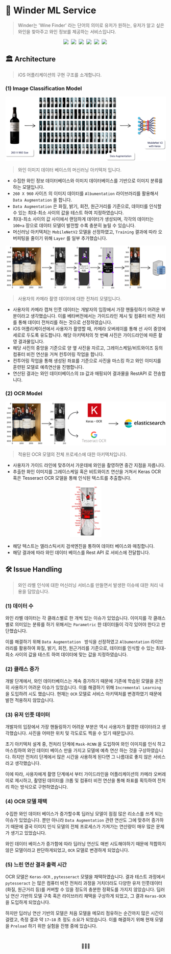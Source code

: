 # 🍷 Winder ML Service

> Winder는 'Wine Finder' 라는 단어의 의미로 유저가 원하는, 유저가 알고 싶은 와인을 찾아주고 와인 정보를 제공하는 서비스입니다.

<p align="center">
  <img src="https://img.shields.io/badge/-42Seoul-000000?logo=42&logoColor=white&style=flat&logoWidth=20"/></a>&nbsp
<img src="https://img.shields.io/badge/-Python_3-3776AB?logo=Python&logoColor=white&style=flat&logoWidth=20"/></a>&nbsp
<img src="https://img.shields.io/badge/-Tensorflow_2-FF6F00?logo=TensorFlow&logoColor=white&style=flat&logoWidth=20"/></a>&nbsp
<img src="https://img.shields.io/badge/-Keras-D00000?logo=Keras&logoColor=white&style=flat&logoWidth=20"/></a>&nbsp
<img src="https://img.shields.io/badge/-Albumentaion-E10915?logo=Academia&logoColor=white&style=flat&logoWidth=20"/></a>&nbsp
<img src="https://img.shields.io/badge/-Open_CV-5C3EE8?logo=OpenCV&logoColor=white&style=flat&logoWidth=20"/></a>&nbsp
</p>

## 🏛 Architecture

> iOS 어플리케이션의 구현 구조를 소개합니다.

### (1) Image Classification Model

<p align='center'><img src="https://github.com/LAP-WINDER/LAP-WINDER-ML/blob/main/Resources/ml_preprocess.png" style="zoom:50%;" /></p>

> 와인 이미지 데이터 베이스의 머신러닝 아키텍처 입니다.

- 수집한 와인 정보 데이터베이스와 이미지 데이터베이스를 기반으로 이미지 분류를 하는 모델입니다.
- `260 X 960` 사이즈 의 이미지 데이터를 `Albumentation` 라이브러리를 활용해서 `Data Augmentation` 을 합니다.
- `Data Augmentation` 은 화질, 밝기, 회전, 원근거리를 기준으로, 데이터를 인식할 수 있는 최대-최소 사이의 값을 테스트 하여 지정하였습니다.
- 최대-최소 사이의 값 사이에서 랜덤하게 데이터가 생성되며, 각각의 데이터는 `100+a` 장으로 데이터 모델이 발전할 수록 충분히 늘릴 수 있습니다.
- 머신러닝 아키텍처는 `MobileNetV2` 모델을 선정하였고, `Training` 결과에 따라 오버피팅을 줄이기 위해 `Layer` 를 일부 추가했습니다.

<p align='center'><img src="https://github.com/LAP-WINDER/LAP-WINDER-ML/blob/main/Resources/ml_architecture.png" style="zoom:50%;" /></p>

> 사용자의 카메라 촬영 데이터에 대한 전처리 모델입니다.

- 사용자의 카메라 캡쳐 인풋 데이터는 개발자의 입장에서 가장 핸들링하기 어려운 부분이라고 생각했습니다. 이를 베타버전에서는 가이드라인 제시 및 컴퓨터 비전 처리를 통해 데이터 전처리를 하는 것으로 선정하였습니다.
- iOS 어플리케이션에서 사용자가 촬영할 때, 카메라 오버레이를 통해 선 사이 중앙에 세로로 두도록 유도합니다. 해당 아키텍처의 첫 번째 사진은 가이드라인에 따른 촬영 결과물입니다.
- 해당 사진의 중앙을 기준으로 양 옆 사진을 자르고, 그레이스케일/비트와이즈 등의 컴퓨터 비전 연산을 거쳐 컨투어링 작업을 합니다.
- 컨투어링 작업을 통해 생성된 좌표를 기준으로 사진을 마스킹 하고 와인 이미지를 훈련된 모델로 예측연산을 진행합니다.
- 연산된 결과는 와인 데이터베이스의 `ID` 값과 매핑되어 결과물을 RestAPI 로 전송합니다.

### (2) OCR Model

<p align='center'><img src="https://github.com/LAP-WINDER/LAP-WINDER-ML/blob/main/Resources/ml_architecture_ocr.png" style="zoom:50%;" /></p>

> 적용된 OCR 모델의 전체 프로세스에 대한 아키텍처입니다.

- 사용자가 가이드 라인에 맞추어서 가운데에 와인을 촬영하면 중간 지점을 자릅니다.
- 추출한 화인 이미지를 그레이스케일 혹은 비트와이즈 연산을 거쳐서 Keras OCR 혹은 Tesseract OCR 모델을 통해 인식된 텍스트를 추출합니다.

<p align='center'><img src="https://github.com/LAP-WINDER/LAP-WINDER-ML/blob/main/Resources/result_of_keras-ocr.png" style="zoom:50%;" /></p>

- 해당 텍스트는 엘라스틱서치 검색엔진을 통하여 데이터 베이스와 매칭합니다.
- 해당 결과에 따라 와인 데이터 베이스를 Rest API 로 서비스에 전달합니다.

## 🛠 Issue Handling

> 와인 라벨 인식에 대한 머신러닝 서비스를 만들면서 발생한 이슈에 대한 처리 내용을 담았습니다.

### (1) 데이터 수

와인 라벨 데이터는 각 클래스별로 한 개씩 있는 이슈가 있었습니다. 이미지를 각 클래스 별로 의미있는 분류를 하기 위해서는 `Parametric` 한 데이터들이 각각 있어야 한다고 판단했습니다. 

이를 해결하기 위해 `Data Augmentation ` 방식을 선정하였고  `Albumentation` 라이브러리를 활용하여 화질, 밝기, 회전, 원근거리를 기준으로, 데이터를 인식할 수 있는 최대-최소 사이의 값을 테스트 하여 데이터에 맞는 값을 지정하였습니다.

### (2) 클래스 증가

개발 단계에서, 와인 데이터베이스는 계속 증가하기 때문에 기존에 학습된 모델을 온전히 사용하기 어려운 이슈가 있었습니다. 이를 해결하기 위해 `Incremental Learning` 을 도입하려 시도 했습니다. 현재는 `OCR` 모델로 서비스 아키텍처를 변경하였기 때문에 발전 적용하지 않았습니다.

### (3) 유저 인풋 데이터

개발자의 입장에서 가장 핸들링하기 어려운 부분은 역시 사용자가 촬영한 데이터라고 생각했습니다. 사진을 어떠한 위치 및 각도로도 찍을 수 있기 때문입니다.

 초기 아키텍처 설계 중, 전처리 단계에 `Mask-RCNN` 을 도입하여 와인 이미지를 인식 하고 마스킹하여 와인 데이터 베이스 만을 가지고 모델에 예측 연산 하는 것을 구상하였습니다. 하지만 전처리 단계에서 많은 시간을 사용하게 된다면 그 나름대로 좋지 않은 서비스라고 생각했습니다.

이에 따라, 사용자에게 촬영 단계에서 부터 가이드라인을 어플리케이션의 카메라 오버레이로 제시하고, 촬영된 데이터를 크롭 및 컴퓨터 비전 연산을 통해 좌표를 획득하여 전처리 하는 방식으로 구현하였습니다.

### (4) OCR 모델 채택

수집한 와인 데이터 베이스가 증가할수록 딥러닝 모델이 점점 많은 리소스를 쓰게 되는 이슈가 있었습니다. 뿐만 아니라 `Data Augmentation` 관련 연산도 그에 맞추어 증가하기 때문에 결국 이미지 인식 모델의 전체 프로세스가 가져가는 연산량이 매우 많은 문제가 생기고 있었습니다.

와인 데이터 베이스가 증가함에 따라 딥러닝 연산도 매번 시도해야하기 때문에 적합하지 않은 모델이라고 판단하게되었고, `OCR` 모델로 변경하게 되었습니다.

### (5) 느린 연산 결과 출력 시간

OCR 모델은 `Keras-OCR` , `pytesseract`  모델을 채택하였습니다. 결과 테스트 과정에서  `pytesseract` 는 많은 컴퓨터 비전 전처리 과정을 거치더라도 다양한 유저 인풋데이터(화질, 원근거리 등)를 커버할 수 있을 정도의 충분한 정확도를 가지지 않았습니다. 딥러닝 연산 기반의 모델 구축 혹은 라이브러리 채택을 구상하게 되었고, 그 결과 `Keras-OCR` 을 도입하게 되었습니다. 

하지만 딥러닝 연산 기반의 모델은 처음 모델을 메모리 점유하는 순간까지 많은 시간이 걸렸고, 측정 결과 약 `17~18` 초 정도 소요가 되었습니다. 이를 해결하기 위해 현재 모델을 `Preload` 하기 위한 실험을 진행 중에 있습니다.

<br>

<p align='center'>🍷🍷🍷</p>
